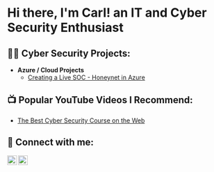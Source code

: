 <h1>Hi there, I'm Carl! an IT and Cyber Security Enthusiast  </h1>

<h2>👨‍💻 Cyber Security Projects:</h2>

- <b>Azure / Cloud Projects</b>
  - [Creating a Live SOC - Honeynet in Azure](https://github.com/ctstephens/Azure-SOC-Honeynet) 

<h2>📺 Popular YouTube Videos I Recommend:</h2>

- [The Best Cyber Security Course on the Web](https://www.youtube.com/watch?v=9Nx-v7pTBiM)

<h2> 🤳 Connect with me:</h2>

[<img align="left" alt="JoshMadakor | YouTube" width="22px" src="https://cdn.jsdelivr.net/npm/simple-icons@v3/icons/youtube.svg" />][youtube]
[<img align="left" alt="JoshMadakor | LinkedIn" width="22px" src="https://cdn.jsdelivr.net/npm/simple-icons@v3/icons/linkedin.svg" />][linkedin]

[youtube]: https://www.youtube.com/
[linkedin]: https://www.linkedin.com/in/carltstephens/
